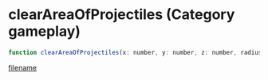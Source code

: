 # clearAreaOfProjectiles (Category gameplay)

```js
function clearAreaOfProjectiles(x: number, y: number, z: number, radius: number, isNetworkGame: boolean): void
```

[filename](clearAreaOfProjectiles_m.md ':include')
